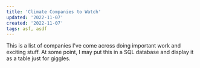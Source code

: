 ```yaml
---
title: 'Climate Companies to Watch'
updated: '2022-11-07'
created: '2022-11-07'
tags: asf, asdf 
---
```


This is a list of companies I've come across doing important work and exciting stuff. At some point, I may put this in a SQL database and display it as a table just for giggles. 